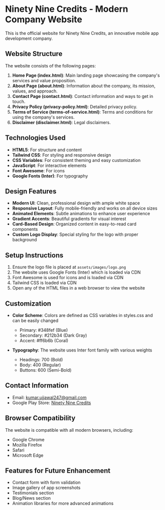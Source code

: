 # Ninety Nine Credits - Modern Company Website

This is the official website for Ninety Nine Credits, an innovative mobile app development company.

## Website Structure

The website consists of the following pages:

1. **Home Page (index.html)**: Main landing page showcasing the company's services and value proposition.
2. **About Page (about.html)**: Information about the company, its mission, values, and approach.
3. **Contact Page (contact.html)**: Contact information and ways to get in touch.
4. **Privacy Policy (privacy-policy.html)**: Detailed privacy policy.
5. **Terms of Service (terms-of-service.html)**: Terms and conditions for using the company's services.
6. **Disclaimer (disclaimer.html)**: Legal disclaimers.

## Technologies Used

- **HTML5**: For structure and content
- **Tailwind CSS**: For styling and responsive design
- **CSS Variables**: For consistent theming and easy customization
- **JavaScript**: For interactive elements
- **Font Awesome**: For icons
- **Google Fonts (Inter)**: For typography

## Design Features

- **Modern UI**: Clean, professional design with ample white space
- **Responsive Layout**: Fully mobile-friendly and works on all device sizes
- **Animated Elements**: Subtle animations to enhance user experience
- **Gradient Accents**: Beautiful gradients for visual interest
- **Card-Based Design**: Organized content in easy-to-read card components
- **Custom Logo Display**: Special styling for the logo with proper background

## Setup Instructions

1. Ensure the logo file is placed at `assets/images/logo.png`
2. The website uses Google Fonts (Inter) which is loaded via CDN
3. Font Awesome is used for icons and is loaded via CDN
4. Tailwind CSS is loaded via CDN
5. Open any of the HTML files in a web browser to view the website

## Customization

- **Color Scheme**: Colors are defined as CSS variables in styles.css and can be easily changed
  - Primary: #348fef (Blue)
  - Secondary: #212b34 (Dark Gray)
  - Accent: #ff6b6b (Coral)

- **Typography**: The website uses Inter font family with various weights
  - Headings: 700 (Bold)
  - Body: 400 (Regular)
  - Buttons: 600 (Semi-Bold)

## Contact Information

- Email: kumar.ujjawal247@gmail.com
- Google Play Store: [Ninety Nine Credits](https://play.google.com/store/apps/dev?id=6637659798531987092)

## Browser Compatibility

The website is compatible with all modern browsers, including:
- Google Chrome
- Mozilla Firefox
- Safari
- Microsoft Edge

## Features for Future Enhancement

- Contact form with form validation
- Image gallery of app screenshots
- Testimonials section
- Blog/News section
- Animation libraries for more advanced animations